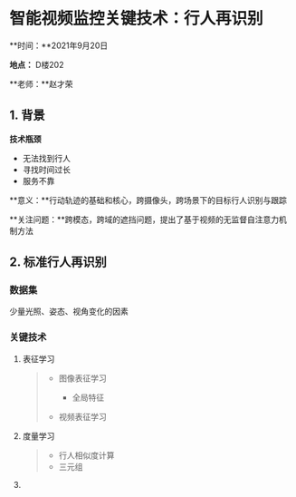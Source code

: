 # 智能视频监控关键技术：行人再识别

**时间：**2021年9月20日

**地点：** D楼202

**老师：**赵才荣

## 1. 背景

**技术瓶颈**

+ 无法找到行人
+ 寻找时间过长
+ 服务不靠

**意义：**行动轨迹的基础和核心，跨摄像头，跨场景下的目标行人识别与跟踪

**关注问题：**跨模态，跨域的遮挡问题，提出了基于视频的无监督自注意力机制方法

## 2. 标准行人再识别

### 数据集

少量光照、姿态、视角变化的因素

### 关键技术

1. 表征学习

   > + 图像表征学习
   >   + 全局特征
   >
   > + 视频表征学习

2. 度量学习

   > + 行人相似度计算
   > + 三元组

3. 


